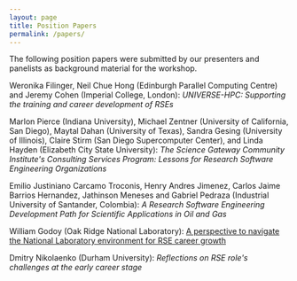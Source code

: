 ```yaml
---
layout: page
title: Position Papers
permalink: /papers/
---
```


The following position papers were submitted by our presenters and panelists
as background material for the workshop.

Weronika Filinger, Neil Chue Hong (Edinburgh Parallel Computing Centre) and Jeremy Cohen (Imperial College, London):
_UNIVERSE-HPC: Supporting the training and career development of RSEs_

Marlon Pierce (Indiana University),
Michael Zentner (University of California, San Diego),
Maytal Dahan (University of Texas),
Sandra Gesing (University of Illinois),
Claire Stirm (San Diego Supercomputer Center),
and Linda Hayden (Elizabeth City State University):
_The Science Gateway Community Institute's Consulting Services Program: Lessons for Research Software Engineering Organizations_

Emilio Justiniano Carcamo Troconis, Henry Andres Jimenez, Carlos Jaime Barrios Hernandez, Jathinson Meneses and Gabriel Pedraza (Industrial University of Santander, Colombia):
_A Research Software Engineering Development Path for Scientific Applications in Oil and Gas_

William Godoy (Oak Ridge National Laboratory):
[A perspective to navigate the National Laboratory environment for RSE career growth](https://doi.org/10.48550/arXiv.2209.02610)

Dmitry Nikolaenko (Durham University):
_Reflections on RSE role's challenges at the early career stage_

